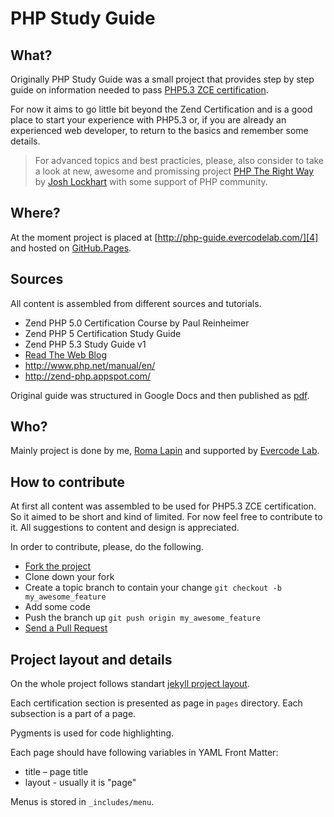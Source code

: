 # PHP Study Guide

## What?

Originally PHP Study Guide was a small project that provides step by step guide
on information needed to pass [PHP5.3 ZCE certification][1].

For now it aims to go little bit beyond the Zend Certification and is a good
place to start your experience with PHP5.3 or, if you are already an experienced
web developer, to return to the basics and remember some details.

>For advanced topics and best practicies, please, also consider to take a look 
at new, awesome and promissing project [PHP The Right Way][2] by [Josh Lockhart][3] 
with some support of PHP community.

## Where?

At the moment project is placed at [http://php-guide.evercodelab.com/][4] and
hosted on [GitHub.Pages](http://pages.github.com).

## Sources

All content is assembled from different sources and tutorials.

* Zend PHP 5.0 Certification Course by Paul Reinheimer
* Zend PHP 5 Certification Study Guide
* Zend PHP 5.3 Study Guide v1
* [Read The Web Blog][5]
* <http://www.php.net/manual/en/>
* <http://zend-php.appspot.com/>

Original guide was structured in Google Docs and then published as [pdf][6].

## Who?

Mainly project is done by me, [Roma Lapin][7] and supported by [Evercode Lab][8].

## How to contribute

At first all content was assembled to be used for PHP5.3 ZCE certification. So
it aimed to be short and kind of limited. For now feel free to contribute to it.
All suggestions to content and design is appreciated.

In order to contribute, please, do the following.

* [Fork the project][9]
* Clone down your fork
* Create a topic branch to contain your change `git checkout -b my_awesome_feature`
* Add some code
* Push the branch up `git push origin my_awesome_feature`
* [Send a Pull Request][10]

## Project layout and details

On the whole project follows standart [jekyll project layout][11].

Each certification section is presented as page in `pages` directory. Each
subsection is a part of a page.

Pygments is used for code highlighting.

Each page should have following variables in YAML Front Matter:

* title – page title
* layout - usually it is "page"

Menus is stored in `_includes/menu`.

[1]: http://www.zend.com/en/services/certification/php-5-certification/ "PHP5.3 ZCE certification"
[2]: http://www.phptherightway.com/ "PHP The Right Way"
[3]: https://github.com/codeguy
[4]: http://php-guide.evercodelab.com/ "http://php-guide.evercodelab.com/"
[5]: http://readtheweb.info/index.php?s=Zend+PHP+5+Certification+Exam&submit=Go
[6]: http://victimofbabylon.com/zce-php-53-study-guide
[7]: https://github.com/memphys
[8]: http://www.evercodelab.com/
[9]: http://help.github.com/fork-a-repo/
[10]: http://help.github.com/send-pull-requests/
[11]: https://github.com/mojombo/jekyll/wiki/usage

